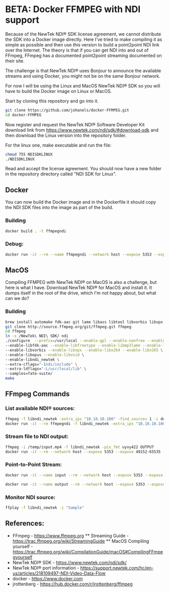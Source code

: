 # BETA: Docker FFMPEG with NDI support

Because of the NewTek NDI® SDK license agreement, we cannot distribute the SDK into a Docker image directly. Here I've tried to make compiling it as simple as possible and then use this version to build a point2point NDI link over the Internet. The theory is that if you can get NDI into and out of FFmpeg, FFmpeg has a documented point2point streaming documented on their site.

The challenge is that NewTek NDI® uses Bonjour to announce the available streams and using Docker, you might not be on the same Bonjour network.

For now I will be using the Linux and MacOS NewTek NDI® SDK so you will have to build the Docker image on Linux or MacOS.

Start by cloning this repository and go into it.

```bash
git clone https://github.com/johanels/docker-FFMPEG.git
cd docker-FFMPEG
```

Now register and request the NewTek NDI® Software Developer Kit download link from https://www.newtek.com/ndi/sdk/#download-sdk and then download the Linux version into the repository folder.

For the linux one, make executable and run the file:

```bash
chmod 755 NDISDKLINUX
./NDISDKLINUX
```
Read and accept the license agreement. You should now have a new folder in the repository directory called "NDI SDK for Linux".


## Docker
You can now build the Docker image and in the Dockerfile it should copy the NDI SDK files into the image as part of the build.

### Building

```bash
docker build . -t ffmpegndi
```

### Debug:
```bash
docker run -it --rm --name ffmpegndi --network host --expose 5353 --expose 5353/udp --expose 49152-65535 -v ~/Downloads/:/temp/ --entrypoint='bash' ffmpegndi
```

## MacOS
Compiling FFMPEG with NewTek NDI® on MacOS is also a challenge, but here is what I have. Download NewTek NDI® for MacOS and install it. It dumps itself in the root of the drive, which I'm not happy about, but what can we do?

### Building

```bash
brew install automake fdk-aac git lame libass libtool libvorbis libvpx opus sdl shtool texi2html theora wget x264 x265 xvid nasm
git clone http://source.ffmpeg.org/git/ffmpeg.git ffmpeg
cd ffmpeg
ln -s /NewTek\ NDI\ SDK/ ndi
./configure  --prefix=/usr/local --enable-gpl --enable-nonfree --enable-libass \
--enable-libfdk-aac --enable-libfreetype --enable-libmp3lame --enable-libtheora \
--enable-libvorbis --enable-libvpx --enable-libx264 --enable-libx265 \
--enable-libopus --enable-libxvid \
--enable-libndi_newtek \
--extra-cflags="-Indi/include" \
--extra-ldflags="-L/usr/local/lib" \
--samples=fate-suite/
make
```

## FFmpeg Commands

### List available NDI® sources:

```bash
ffmpeg -f libndi_newtek -extra_ips "10.10.10.100" -find_sources 1 -i dummy
docker run -it --rm ffmpegndi -f libndi_newtek -extra_ips "10.10.10.100" -find_sources 1 -i dummy
```

### Stream file to NDI output:
```bash
ffmpeg -i /temp/input.mp4 -f libndi_newtek -pix_fmt uyvy422 OUTPUT
docker run -it --rm --network host --expose 5353 --expose 49152-65535 -v ~/Downloads/:/temp/ ffmpegndi -i /temp/input.mp4 -f libndi_newtek -pix_fmt uyvy422 OUTPUT
```

### Point-to-Point Stream:
```bash
docker run -it --name input --rm --network host --expose 5353 --expose 49152-65535 ffmpegndi -f libndi_newtek -extra_ips 10.10.10.100 -i "OUTPUT.LOCAL (Scan Converter)" -f mpegts udp://10.10.10.101:1234

docker run -it --name output --rm --network host --expose 5353 --expose 49152-65535 ffmpegndi -i udp://@:1234 -f libndi_newtek -pix_fmt uyvy422 OUTPUT
```

### Monitor NDI source:
```bash
ffplay -f libndi_newtek -i "Sample"
```

## References:
* FFmpeg - https://www.ffmpeg.org
** Streaming Guide - https://trac.ffmpeg.org/wiki/StreamingGuide
** MacOS Compiling yourself -  https://trac.ffmpeg.org/wiki/CompilationGuide/macOS#CompilingFFmpegyourself
* NewTek NDI® SDK - https://www.newtek.com/ndi/sdk/
* NewTek NDI® port information - https://support.newtek.com/hc/en-us/articles/218109497-NDI-Video-Data-Flow
* docker - https://www.docker.com
* jrottenberg - https://hub.docker.com/r/jrottenberg/ffmpeg
